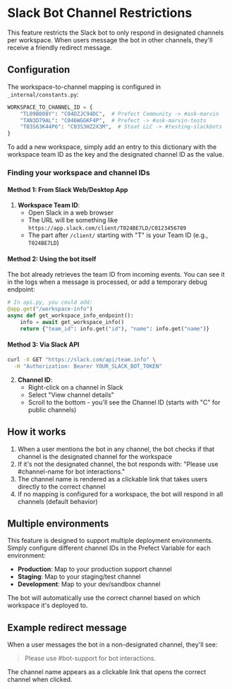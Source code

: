 # Slack Bot Channel Restrictions

This feature restricts the Slack bot to only respond in designated channels per workspace. When users message the bot in other channels, they'll receive a friendly redirect message.

## Configuration

The workspace-to-channel mapping is configured in `_internal/constants.py`:

```python
WORKSPACE_TO_CHANNEL_ID = {
    "TL09B008Y": "C04DZJC94DC",  # Prefect Community -> #ask-marvin
    "TAN3D79AL": "C046WGGKF4P",  # Prefect -> #ask-marvin-tests
    "T03S63K44P6": "C03S3HZ2X3M",  # Stoat LLC -> #testing-slackbots
}
```

To add a new workspace, simply add an entry to this dictionary with the workspace team ID as the key and the designated channel ID as the value.

### Finding your workspace and channel IDs

#### Method 1: From Slack Web/Desktop App
1. **Workspace Team ID**: 
   - Open Slack in a web browser
   - The URL will be something like `https://app.slack.com/client/T024BE7LD/C0123456789`
   - The part after `/client/` starting with "T" is your Team ID (e.g., `T024BE7LD`)

#### Method 2: Using the bot itself
The bot already retrieves the team ID from incoming events. You can see it in the logs when a message is processed, or add a temporary debug endpoint:

```python
# In api.py, you could add:
@app.get("/workspace-info")
async def get_workspace_info_endpoint():
    info = await get_workspace_info()
    return {"team_id": info.get("id"), "name": info.get("name")}
```

#### Method 3: Via Slack API
```bash
curl -X GET "https://slack.com/api/team.info" \
  -H "Authorization: Bearer YOUR_SLACK_BOT_TOKEN"
```

2. **Channel ID**: 
   - Right-click on a channel in Slack
   - Select "View channel details" 
   - Scroll to the bottom - you'll see the Channel ID (starts with "C" for public channels)

## How it works

1. When a user mentions the bot in any channel, the bot checks if that channel is the designated channel for the workspace
2. If it's not the designated channel, the bot responds with: "Please use #channel-name for bot interactions."
3. The channel name is rendered as a clickable link that takes users directly to the correct channel
4. If no mapping is configured for a workspace, the bot will respond in all channels (default behavior)

## Multiple environments

This feature is designed to support multiple deployment environments. Simply configure different channel IDs in the Prefect Variable for each environment:

- **Production**: Map to your production support channel
- **Staging**: Map to your staging/test channel
- **Development**: Map to your dev/sandbox channel

The bot will automatically use the correct channel based on which workspace it's deployed to.

## Example redirect message

When a user messages the bot in a non-designated channel, they'll see:

> Please use #bot-support for bot interactions.

The channel name appears as a clickable link that opens the correct channel when clicked.
